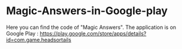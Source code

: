 # Magic-Answers-in-Google-play
Here you can find the code of "Magic Answers". The application is on Google Play : https://play.google.com/store/apps/details?id=com.game.headsortails
